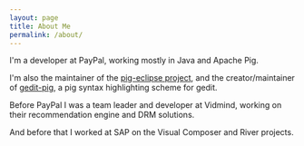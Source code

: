 ```yaml
---
layout: page
title: About Me
permalink: /about/
---
```


I'm a developer at PayPal, working mostly in Java and Apache Pig.

I'm also the maintainer of the [pig-eclipse project](https://github.com/eyala/pig-eclipse), and the creator/maintainer of [gedit-pig](https://github.com/eyala/gedit-pig), a pig syntax highlighting scheme for gedit.

Before PayPal I was a team leader and developer at Vidmind, working on their recommendation engine and DRM solutions.

And before that I worked at SAP on the Visual Composer and River projects.

